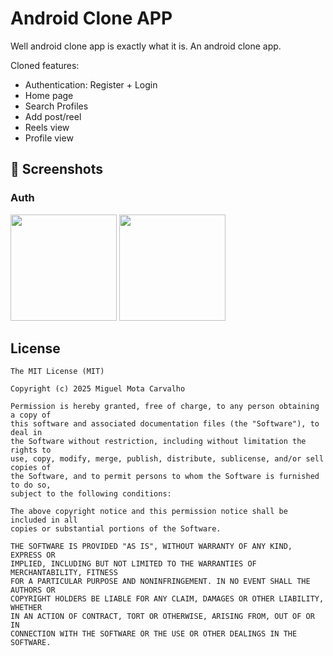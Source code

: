 # Android Clone APP
Well android clone app is exactly what it is. An android clone app. 

Cloned features:
- Authentication: Register + Login
- Home page
- Search Profiles
- Add post/reel
- Reels view
- Profile view

## :camera_flash: Screenshots
<!-- You can add more screenshots here if you like -->
### Auth
<img src="https://github.com/user-attachments/assets/543d5376-d885-4ead-8a68-2ee7f130b832" width=170/> 
<img src="https://github.com/user-attachments/assets/f3ad8faa-40eb-492f-82f9-73d0a75bf9c5" width=170/> 

## License
```
The MIT License (MIT)

Copyright (c) 2025 Miguel Mota Carvalho

Permission is hereby granted, free of charge, to any person obtaining a copy of
this software and associated documentation files (the "Software"), to deal in
the Software without restriction, including without limitation the rights to
use, copy, modify, merge, publish, distribute, sublicense, and/or sell copies of
the Software, and to permit persons to whom the Software is furnished to do so,
subject to the following conditions:

The above copyright notice and this permission notice shall be included in all
copies or substantial portions of the Software.

THE SOFTWARE IS PROVIDED "AS IS", WITHOUT WARRANTY OF ANY KIND, EXPRESS OR
IMPLIED, INCLUDING BUT NOT LIMITED TO THE WARRANTIES OF MERCHANTABILITY, FITNESS
FOR A PARTICULAR PURPOSE AND NONINFRINGEMENT. IN NO EVENT SHALL THE AUTHORS OR
COPYRIGHT HOLDERS BE LIABLE FOR ANY CLAIM, DAMAGES OR OTHER LIABILITY, WHETHER
IN AN ACTION OF CONTRACT, TORT OR OTHERWISE, ARISING FROM, OUT OF OR IN
CONNECTION WITH THE SOFTWARE OR THE USE OR OTHER DEALINGS IN THE SOFTWARE.
```
